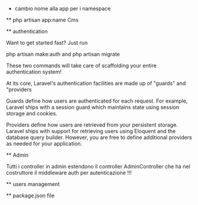 - cambio nome alla app per i namespace

** php artisan app:name Cms


** authentication

Want to get started fast? Just run 

php artisan make:auth 
and 
php artisan migrate

These two commands will take care of scaffolding your entire authentication system!


At its core, Laravel's authentication facilities are made up of "guards" and "providers

Guards define how users are authenticated for each request. 
For example, Laravel ships with a session guard which maintains state using session storage and cookies.


Providers define how users are retrieved from your persistent storage. Laravel ships with support for retrieving users using Eloquent and the database query builder. However, you are free to define additional providers as needed for your application.


** Admin

Tutti i controller in admin estendono il controller AdminController che ha nel costruttore il middleware auth per autenticazione !!!

** users management









** package.json file